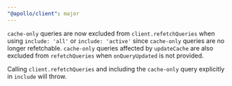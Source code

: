 ```yaml
---
"@apollo/client": major
---
```


`cache-only` queries are now excluded from `client.refetchQueries` when using `include: 'all'` or `include: 'active'` since `cache-only` queries are no longer refetchable. `cache-only` queries affected by `updateCache` are also excluded from `refetchQueries` when `onQueryUpdated` is not provided.

Calling `client.refetchQueries` and including the `cache-only` query explicitly in `include` will throw.

